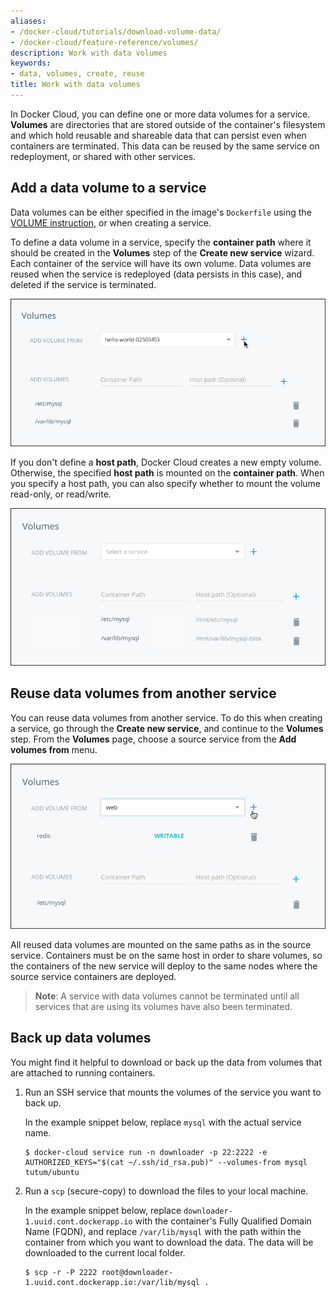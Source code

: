 ```yaml
---
aliases:
- /docker-cloud/tutorials/download-volume-data/
- /docker-cloud/feature-reference/volumes/
description: Work with data volumes
keywords:
- data, volumes, create, reuse
title: Work with data volumes
---
```


In Docker Cloud, you can define one or more data volumes for a service.
**Volumes** are directories that are stored outside of the container's
filesystem and which hold reusable and shareable data that can persist even when
containers are terminated. This data can be reused by the same service on
redeployment, or shared with other services.

## Add a data volume to a service

Data volumes can be either specified in the image's `Dockerfile` using the
[VOLUME instruction](/reference/builder/#volume), or when
creating a service.

To define a data volume in a service, specify the **container path** where it
should be created in the **Volumes** step of the **Create new service** wizard.
Each container of the service will have its own volume. Data volumes are reused
when the service is redeployed (data persists in this case), and deleted if the
service is terminated.

![](images/data-volumes-wizard.png)

If you don't define a **host path**, Docker Cloud creates a new empty volume.
Otherwise, the specified **host path** is mounted on the **container path**.
When you specify a host path, you can also specify whether to mount the volume
read-only, or read/write.

![](images/host-volumes-wizard.png)


## Reuse data volumes from another service

You can reuse data volumes from another service. To do this when creating a service, go through the **Create new service**, and continue to the **Volumes** step. From the **Volumes** page, choose a source service from the **Add volumes from** menu.

![](images/volumes-from-wizard.png)

All reused data volumes are mounted on the same paths as in the source service.
Containers must be on the same host in order to share volumes, so the containers
of the new service will deploy to the same nodes where the source service
containers are deployed.

> **Note**: A service with data volumes cannot be terminated until all services that are using its volumes have also been terminated.

## Back up data volumes

You might find it helpful to download or back up the data from volumes that are attached to running containers.

1. Run an SSH service that mounts the volumes of the service you want to back up.

   In the example snippet below, replace `mysql` with the actual service name.

   ```
   $ docker-cloud service run -n downloader -p 22:2222 -e AUTHORIZED_KEYS="$(cat ~/.ssh/id_rsa.pub)" --volumes-from mysql tutum/ubuntu
   ```

2. Run a `scp` (secure-copy) to download the files to your local machine.

   In the example snippet below, replace `downloader-1.uuid.cont.dockerapp.io` with the container's Fully Qualified Domain Name (FQDN), and replace `/var/lib/mysql` with the path within the container from which you want to download the data. The data will be downloaded to the current local folder.

   ```
   $ scp -r -P 2222 root@downloader-1.uuid.cont.dockerapp.io:/var/lib/mysql .
   ```
